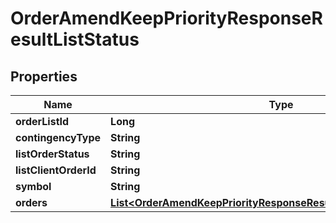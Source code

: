 

# OrderAmendKeepPriorityResponseResultListStatus


## Properties

| Name | Type | Description | Notes |
|------------ | ------------- | ------------- | -------------|
|**orderListId** | **Long** |  |  [optional] |
|**contingencyType** | **String** |  |  [optional] |
|**listOrderStatus** | **String** |  |  [optional] |
|**listClientOrderId** | **String** |  |  [optional] |
|**symbol** | **String** |  |  [optional] |
|**orders** | [**List&lt;OrderAmendKeepPriorityResponseResultListStatusOrdersInner&gt;**](OrderAmendKeepPriorityResponseResultListStatusOrdersInner.md) |  |  [optional] |




